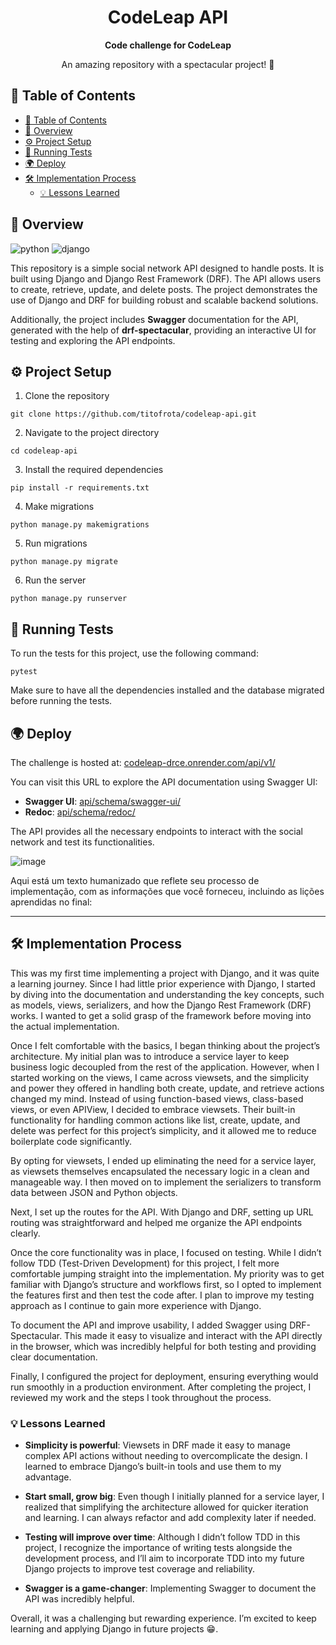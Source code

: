 [PYTHON_BADGE]: https://img.shields.io/badge/python-fff?style=for-the-badge&logo=python
[DJANGO_BADGE]: https://img.shields.io/badge/django-092E20?style=for-the-badge&logo=django

<h1 align="center">CodeLeap API</h1>

<div align="center">
  <strong>Code challenge for CodeLeap</strong>
</div>

<div align="center">
  <p>An amazing repository with a spectacular project! 🎉</p>
</div>

## 📖 Table of Contents

- [📖 Table of Contents](#-table-of-contents)
- [🔭 Overview](#-overview)
- [⚙️ Project Setup](#️-project-setup)
- [🧪 Running Tests](#-running-tests)
- [🌍 Deploy](#-deploy)
- [🛠️ Implementation Process](#️-implementation-process)
  - [💡 Lessons Learned](#-lessons-learned)

## 🔭 Overview

![python][PYTHON_BADGE]
![django][DJANGO_BADGE]

This repository is a simple social network API designed to handle posts. It is built using Django and Django Rest Framework (DRF). The API allows users to create, retrieve, update, and delete posts. The project demonstrates the use of Django and DRF for building robust and scalable backend solutions.

Additionally, the project includes **Swagger** documentation for the API, generated with the help of **drf-spectacular**, providing an interactive UI for testing and exploring the API endpoints.

## ⚙️ Project Setup

1. Clone the repository

```
git clone https://github.com/titofrota/codeleap-api.git
```

2. Navigate to the project directory

```
cd codeleap-api
```

3. Install the required dependencies

```
pip install -r requirements.txt
```

4. Make migrations
```
python manage.py makemigrations
```

5. Run migrations
```
python manage.py migrate
```

6. Run the server
```
python manage.py runserver
```

## 🧪 Running Tests

To run the tests for this project, use the following command:

```
pytest
```

Make sure to have all the dependencies installed and the database migrated before running the tests.

## 🌍 Deploy

The challenge is hosted at: [codeleap-drce.onrender.com/api/v1/](https://codeleap-drce.onrender.com/api/v1/)

You can visit this URL to explore the API documentation using Swagger UI:

- **Swagger UI**: [api/schema/swagger-ui/](https://codeleap-drce.onrender.com/api/schema/swagger-ui/)
- **Redoc**: [api/schema/redoc/](https://codeleap-drce.onrender.com/api/schema/redoc/)

The API provides all the necessary endpoints to interact with the social network and test its functionalities.

![image](https://github.com/user-attachments/assets/0a5fb77f-db50-4458-8131-5fef4003949e)


Aqui está um texto humanizado que reflete seu processo de implementação, com as informações que você forneceu, incluindo as lições aprendidas no final:

---

## 🛠️ Implementation Process

This was my first time implementing a project with Django, and it was quite a learning journey. Since I had little prior experience with Django, I started by diving into the documentation and understanding the key concepts, such as models, views, serializers, and how the Django Rest Framework (DRF) works. I wanted to get a solid grasp of the framework before moving into the actual implementation.

Once I felt comfortable with the basics, I began thinking about the project’s architecture. My initial plan was to introduce a service layer to keep business logic decoupled from the rest of the application. However, when I started working on the views, I came across viewsets, and the simplicity and power they offered in handling both create, update, and retrieve actions changed my mind. Instead of using function-based views, class-based views, or even APIView, I decided to embrace viewsets. Their built-in functionality for handling common actions like list, create, update, and delete was perfect for this project’s simplicity, and it allowed me to reduce boilerplate code significantly.

By opting for viewsets, I ended up eliminating the need for a service layer, as viewsets themselves encapsulated the necessary logic in a clean and manageable way. I then moved on to implement the serializers to transform data between JSON and Python objects.

Next, I set up the routes for the API. With Django and DRF, setting up URL routing was straightforward and helped me organize the API endpoints clearly.

Once the core functionality was in place, I focused on testing. While I didn’t follow TDD (Test-Driven Development) for this project, I felt more comfortable jumping straight into the implementation. My priority was to get familiar with Django’s structure and workflows first, so I opted to implement the features first and then test the code after. I plan to improve my testing approach as I continue to gain more experience with Django.

To document the API and improve usability, I added Swagger using DRF-Spectacular. This made it easy to visualize and interact with the API directly in the browser, which was incredibly helpful for both testing and providing clear documentation.

Finally, I configured the project for deployment, ensuring everything would run smoothly in a production environment. After completing the project, I reviewed my work and the steps I took throughout the process.

### 💡 Lessons Learned

- **Simplicity is powerful**: Viewsets in DRF made it easy to manage complex API actions without needing to overcomplicate the design. I learned to embrace Django’s built-in tools and use them to my advantage.
  
- **Start small, grow big**: Even though I initially planned for a service layer, I realized that simplifying the architecture allowed for quicker iteration and learning. I can always refactor and add complexity later if needed.

- **Testing will improve over time**: Although I didn’t follow TDD in this project, I recognize the importance of writing tests alongside the development process, and I’ll aim to incorporate TDD into my future Django projects to improve test coverage and reliability.

- **Swagger is a game-changer**: Implementing Swagger to document the API was incredibly helpful.


Overall, it was a challenging but rewarding experience. I’m excited to keep learning and applying Django in future projects 😁.